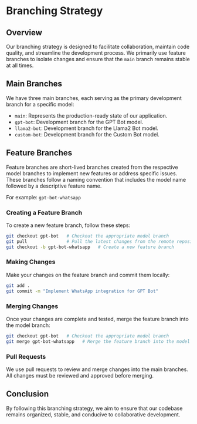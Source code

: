 # Branching Strategy

## Overview

Our branching strategy is designed to facilitate collaboration, maintain code quality, and streamline the development process. We primarily use feature branches to isolate changes and ensure that the `main` branch remains stable at all times.

## Main Branches

We have three main branches, each serving as the primary development branch for a specific model:

- `main`: Represents the production-ready state of our application.
- `gpt-bot`: Development branch for the GPT Bot model.
- `llama2-bot`: Development branch for the Llama2 Bot model.
- `custom-bot`: Development branch for the Custom Bot model.

## Feature Branches

Feature branches are short-lived branches created from the respective model branches to implement new features or address specific issues. These branches follow a naming convention that includes the model name followed by a descriptive feature name.

For example: `gpt-bot-whatsapp`

### Creating a Feature Branch

To create a new feature branch, follow these steps:

```bash
git checkout gpt-bot   # Checkout the appropriate model branch
git pull               # Pull the latest changes from the remote repository
git checkout -b gpt-bot-whatsapp   # Create a new feature branch
```

### Making Changes
Make your changes on the feature branch and commit them locally:

```bash
git add .
git commit -m "Implement WhatsApp integration for GPT Bot"
```

### Merging Changes
Once your changes are complete and tested, merge the feature branch into the model branch:

```bash
git checkout gpt-bot   # Checkout the appropriate model branch
git merge gpt-bot-whatsapp   # Merge the feature branch into the model branch
```

### Pull Requests
We use pull requests to review and merge changes into the main branches. All changes must be reviewed and approved before merging.

## Conclusion
By following this branching strategy, we aim to ensure that our codebase remains organized, stable, and conducive to collaborative development.
